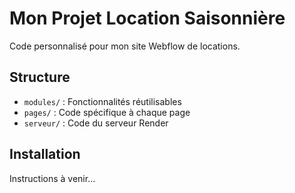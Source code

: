 # Mon Projet Location Saisonnière

Code personnalisé pour mon site Webflow de locations.

## Structure
- `modules/` : Fonctionnalités réutilisables
- `pages/` : Code spécifique à chaque page
- `serveur/` : Code du serveur Render

## Installation
Instructions à venir...
